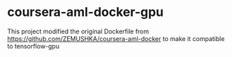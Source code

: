# coursera-aml-docker-gpu

This project modified the original Dockerfile from https://github.com/ZEMUSHKA/coursera-aml-docker to make it compatible to tensorflow-gpu


